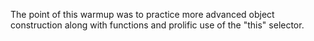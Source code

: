 The point of this warmup was to practice more advanced object construction along with functions and prolific use
of the "this" selector.
